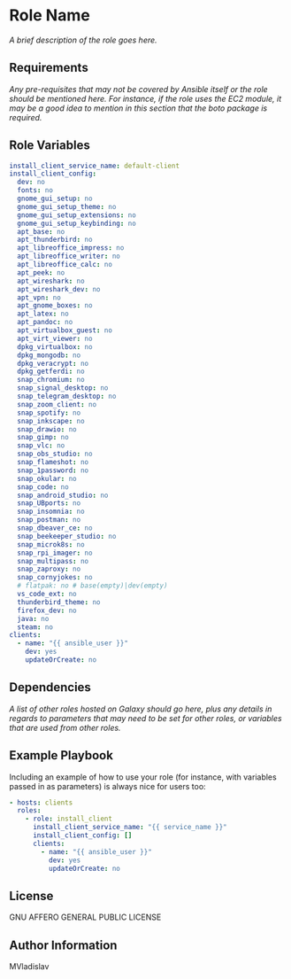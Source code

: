 # Role Name

_A brief description of the role goes here._

## Requirements

_Any pre-requisites that may not be covered by Ansible itself or the role should be mentioned here. For instance, if the role uses the EC2 module, it may be a good idea to mention in this section that the boto package is required._

## Role Variables

```yml
install_client_service_name: default-client
install_client_config:
  dev: no
  fonts: no
  gnome_gui_setup: no
  gnome_gui_setup_theme: no
  gnome_gui_setup_extensions: no
  gnome_gui_setup_keybinding: no
  apt_base: no
  apt_thunderbird: no
  apt_libreoffice_impress: no
  apt_libreoffice_writer: no
  apt_libreoffice_calc: no
  apt_peek: no
  apt_wireshark: no
  apt_wireshark_dev: no
  apt_vpn: no
  apt_gnome_boxes: no
  apt_latex: no
  apt_pandoc: no
  apt_virtualbox_guest: no
  apt_virt_viewer: no
  dpkg_virtualbox: no
  dpkg_mongodb: no
  dpkg_veracrypt: no
  dpkg_getferdi: no
  snap_chromium: no
  snap_signal_desktop: no
  snap_telegram_desktop: no
  snap_zoom_client: no
  snap_spotify: no
  snap_inkscape: no
  snap_drawio: no
  snap_gimp: no
  snap_vlc: no
  snap_obs_studio: no
  snap_flameshot: no
  snap_1password: no
  snap_okular: no
  snap_code: no
  snap_android_studio: no
  snap_UBports: no
  snap_insomnia: no
  snap_postman: no
  snap_dbeaver_ce: no
  snap_beekeeper_studio: no
  snap_microk8s: no
  snap_rpi_imager: no
  snap_multipass: no
  snap_zaproxy: no
  snap_cornyjokes: no
  # flatpak: no # base(empty)|dev(empty)
  vs_code_ext: no
  thunderbird_theme: no
  firefox_dev: no
  java: no
  steam: no
clients:
  - name: "{{ ansible_user }}"
    dev: yes
    updateOrCreate: no
```

## Dependencies

_A list of other roles hosted on Galaxy should go here, plus any details in regards to parameters that may need to be set for other roles, or variables that are used from other roles._

## Example Playbook

Including an example of how to use your role (for instance, with variables passed in as parameters) is always nice for users too:

```yml
- hosts: clients
  roles:
    - role: install_client
      install_client_service_name: "{{ service_name }}"
      install_client_config: []
      clients:
        - name: "{{ ansible_user }}"
          dev: yes
          updateOrCreate: no
```

## License

GNU AFFERO GENERAL PUBLIC LICENSE

## Author Information

MVladislav
